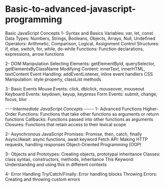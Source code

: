 # Basic-to-advanced-javascript-programming

Basic JavaScript Concepts
1- Syntax and Basics
Variables: var, let, const
Data Types: Numbers, Strings, Booleans, Objects, Arrays, Null, Undefined
Operators: Arithmetic, Comparison, Logical, Assignment
Control Structures: if, else, switch, for, while, do-while
Functions: Function declarations, expressions, arrow functions

2- DOM Manipulation
Selecting Elements: getElementById, querySelector, getElementsByClassName
Modifying Content: innerText, innerHTML, textContent
Event Handling: addEventListener, inline event handlers
CSS Manipulation: style property, classList methods

3- Basic Events
 Mouse Events: click, dblclick, mouseover, mouseout
Keyboard Events: keydown, keyup, keypress
Form Events: submit, change, focus, blur


*----Intermediate JavaScript Concepts -----*
1- Advanced Functions
 Higher-Order Functions: Functions that take other functions as arguments or return functions
Callbacks: Functions passed into other functions as arguments
Closures: Functions that retain access to their lexical scope


2- Asynchronous JavaScript
 Promises: Promise, then, catch, finally
Async/Await: async functions, await keyword
Fetch API: Making HTTP requests, handling responses
Object-Oriented Programming (OOP)

3- Objects and Prototypes: Creating objects, prototypal inheritance
Classes: class syntax, constructors, methods, inheritance
This Keyword: Understanding and using this in different contexts


4- Error Handling
Try/Catch/Finally: Error handling blocks
Throwing Errors: Creating and throwing custom errors
